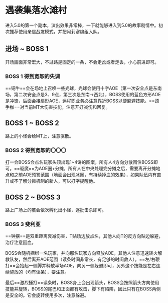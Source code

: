 # 遇袭集落水滩村

进入5.0的第一个副本，演出效果非常棒，一下就能够进入到5.0的故事剧情中。初次推荐使用亲信战友模式，并把阿莉塞编组入队。

## 进场 ~ BOSS 1

开场画面非常宏大，不过路是固定的一条，不会走岔或者走丢，小心前进即可。

### BOSS 1 得到宽恕的失调

==铜牛==会在场地上召唤一些光球，光球会使用十字AOE（第一次安全点是东南场，第二次安全点是3、9点，第三次是东南→西北），BOSS使用的蓝色方形AOE是冲锋，后面会接扇形AOE，<Role name="healer" /><Role name="dps" />远程职业务必注意靠近BOSS以便躲避技能。==颈手枷==对当前MT大伤害技能，注意开好减伤和回复。

## BOSS 1 ~ BOSS 2 

路上的小怪会给MT上<Status :id="193" name="减速" dispel/>，<Role name="healer" />注意<Action name="康复">驱散</Action>。

### BOSS 2 得到宽恕的〇〇〇

打一会BOSS会点名玩家头顶出现1~4饼的图案，<Role name="tank" /><Role name="healer" /><Role name="dps" />所有人4方向分散围住BOSS即可。==驱魔==为AOE圈+分摊，所有人在中央处理完分摊之后，需要离开分摊地点和之前AOE预警范围（地面会出现冰圈，有持续掉血的效果），如果队伍内有直升或不了解分摊机制的新人，可以打字提醒他。

## BOSS 2 ~ BOSS 3 

路上广场上的茧会依次孵化出小怪，逐批击杀即可。

### BOSS 3 斐利亚

==钟摆==是双重距离衰减伤害，<Role name="tank" />T贴场边放点名，<Role name="healer" /><Role name="dps" />其他人向T的反方向贴边躲避，<Role name="healer" />治疗注意回血。

BOSS会随机捆绑一名玩家，并向那名玩家方向释放AOE，其他人注意迅速转火解救队友，然后离开AOE范围（读条时间非常长，有足够的时间救人）。==左/右鞭打==会抬起一侧脚并释放半场AOE，向另一侧躲避即可，另外这个技能是左右连续施放的（均有读条），要注意。

最后==激烈捶打==读条时，BOSS身上会出现箭头，BOSS会按照箭头方向使用技能并旋转，BOSS的尾巴和正面都有攻击，脚下有陷阱，因此只有在BOSS两侧是安全的。它会旋转使用多次，注意躲避。